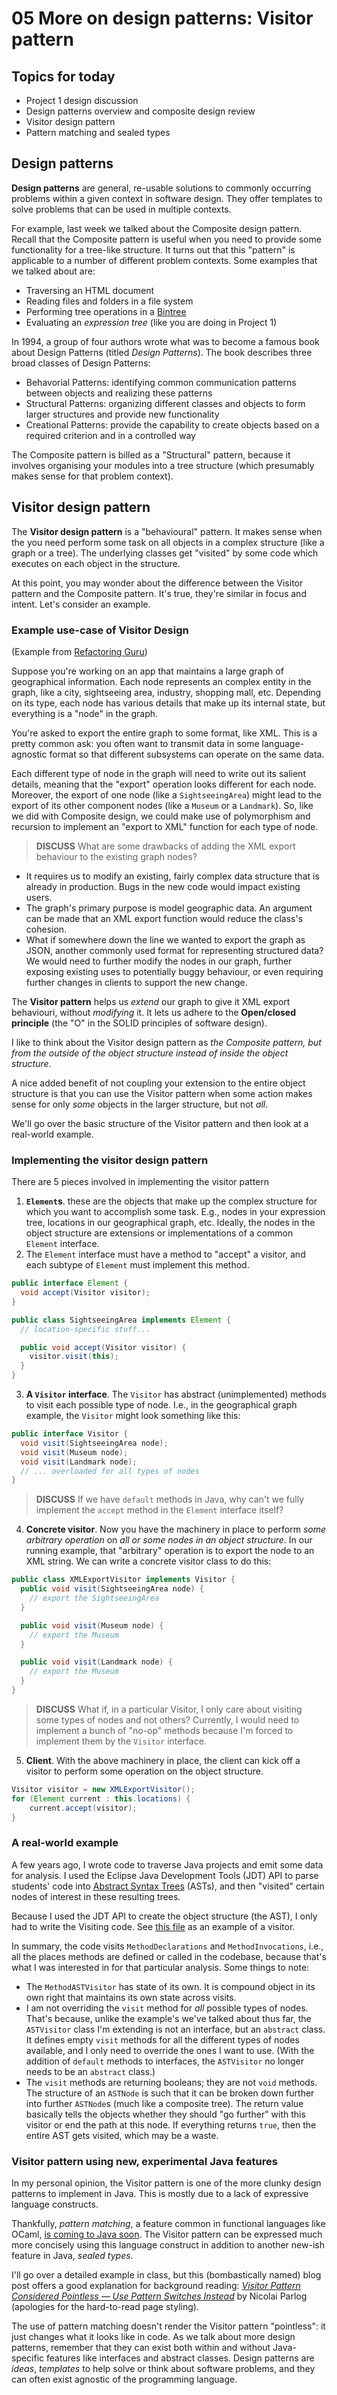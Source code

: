 # 05 More on design patterns: Visitor pattern 

## Topics for today

* Project 1 design discussion
* Design patterns overview and composite design review
* Visitor design pattern
* Pattern matching and sealed types 

## Design patterns

**Design patterns** are general, re-usable solutions to commonly occurring problems within a given context in software design. They offer templates to solve problems that can be used in multiple contexts.

For example, last week we talked about the Composite design pattern. Recall that the Composite pattern is useful when you need to provide some functionality for a tree-like structure. It turns out that this "pattern" is applicable to a number of different problem contexts. Some examples that we talked about are:

* Traversing an HTML document
* Reading files and folders in a file system
* Performing tree operations in a [Bintree](https://opendsa-server.cs.vt.edu/OpenDSA/Books/Everything/html/Bintree.html)
* Evaluating an _expression tree_ (like you are doing in Project 1)

In 1994, a group of four authors wrote what was to become a famous book about Design Patterns (titled *Design Patterns*). The book describes three broad classes of Design Patterns:

- Behavorial Patterns: identifying common communication patterns between objects and realizing these patterns
- Structural Patterns: organizing different classes and objects to form larger structures and provide new functionality
- Creational Patterns: provide the capability to create objects based on a required criterion and in a controlled way

The Composite pattern is billed as a "Structural" pattern, because it involves organising your modules into a tree structure (which presumably makes sense for that problem context).

## Visitor design pattern

The **Visitor design pattern** is a "behavioural" pattern. It makes sense when the you need perform some task on all objects in a complex structure (like a graph or a tree). The underlying classes get "visited" by some code which executes on each object in the structure.

At this point, you may wonder about the difference between the Visitor pattern and the Composite pattern. It's true, they're similar in focus and intent. Let's consider an example.

### Example use-case of Visitor Design

(Example from [Refactoring Guru](https://refactoring.guru/design-patterns/visitor))

Suppose you're working on an app that maintains a large graph of geographical information. Each node represents an complex entity in the graph, like a city, sightseeing area, industry, shopping mall, etc. Depending on its type, each node has various details that make up its internal state, but everything is a "node" in the graph.

You're asked to export the entire graph to some format, like XML. This is a pretty common ask: you often want to transmit data in some language-agnostic format so that different subsystems can operate on the same data.

Each different type of node in the graph will need to write out its salient details, meaning that the "export" operation looks different for each node. Moreover, the export of one node (like a `SightseeingArea`) might lead to the export of its other component nodes (like a `Museum` or a `Landmark`). So, like we did with Composite design, we could make use of polymorphism and recursion to implement an "export to XML" function for each type of node.

> **DISCUSS** What are some drawbacks of adding the XML export behaviour to the existing graph nodes?

* It requires us to modify an existing, fairly complex data structure that is already in production. Bugs in the new code would impact existing users.
* The graph's primary purpose is model geographic data. An argument can be made that an XML export function would reduce the class's cohesion.
* What if somewhere down the line we wanted to export the graph as JSON, another commonly used format for representing structured data? We would need to further modify the nodes in our graph, further exposing existing uses to potentially buggy behaviour, or even requiring further changes in clients to support the new change.

The **Visitor pattern** helps us _extend_ our graph to give it XML export behaviouri, without _modifying_ it. It lets us adhere to the **Open/closed principle** (the "O" in the SOLID principles of software design).

I like to think about the Visitor design pattern as _the Composite pattern, but from the outside of the object structure instead of inside the object structure_.

A nice added benefit of not coupling your extension to the entire object structure is that you can use the Visitor pattern when some action makes sense for only _some_ objects in the larger structure, but not _all_.

We'll go over the basic structure of the Visitor pattern and then look at a real-world example.

### Implementing the visitor design pattern

There are 5 pieces involved in implementing the visitor pattern

1. **`Element`s**. these are the objects that make up the complex structure for which you want to accomplish some task. E.g., nodes in your expression tree, locations in our geographical graph, etc. Ideally, the nodes in the object structure are extensions or implementations of a common `Element` interface.
2. The `Element` interface must have a method to "accept" a visitor, and each subtype of `Element` must implement this method.


```java
public interface Element {
  void accept(Visitor visitor);
}
```

```java
public class SightseeingArea implements Element {
  // location-specific stuff...

  public void accept(Visitor visitor) {
    visitor.visit(this);
  }
} 
```

3. **A  `Visitor` interface**. The `Visitor` has abstract (unimplemented) methods to visit each possible type of node. I.e., in the geographical graph example, the `Visitor` might look something like this:

```java
public interface Visitor {
  void visit(SightseeingArea node);
  void visit(Museum node);
  void visit(Landmark node);
  // ... overloaded for all types of nodes 
}
``` 

> **DISCUSS** If we have `default` methods in Java, why can't we fully implement the `accept` method in the `Element` interface itself?

4. **Concrete visitor**. Now you have the machinery in place to perform _some arbitrary operation_ on _all or some nodes in an object structure_. In our running example, that "arbitrary" operation is to export the node to an XML string. We can write a concrete visitor class to do this:

```java
public class XMLExportVisitor implements Visitor {
  public void visit(SightseeingArea node) {
    // export the SightseeingArea 
  }

  public void visit(Museum node) {
    // export the Museum 
  }

  public void visit(Landmark node) {
    // export the Museum 
  }
}
```

> **DISCUSS** What if, in a particular Visitor, I only care about visiting some types of nodes and not others? Currently, I would need to implement a bunch of "no-op" methods because I'm forced to implement them by the `Visitor` interface. 

5. **Client**. With the above machinery in place, the client can kick off a visitor to perform some operation on the object structure.

```java
Visitor visitor = new XMLExportVisitor();
for (Element current : this.locations) {
    current.accept(visitor);
}
```

### A real-world example

A few years ago, I wrote code to traverse Java projects and emit some data for analysis. I used the Eclipse Java Development Tools (JDT) API to parse students' code into [Abstract Syntax Trees](https://astexplorer.net/) (ASTs), and then "visited" certain nodes of interest in these resulting trees.

Because I used the JDT API to create the object structure (the AST), I only had to write the Visiting code. See [this file](https://github.com/ayaankazerouni/incremental-testing/blob/master/src/visitors/ast/MethodASTVisitor.java) as an example of a visitor.

In summary, the code visits `MethodDeclarations` and `MethodInvocations`, i.e., all the places methods are defined or called in the codebase, because that's what I was interested in for that particular analysis. Some things to note:

* The `MethodASTVisitor` has state of its own. It is compound object in its own right that maintains its own state across visits.
* I am not overriding the `visit` method for _all_ possible types of nodes. That's because, unlike the example's we've talked about thus far, the `ASTVisitor` class I'm extending is not an interface, but an `abstract` class. It defines empty `visit` methods for all the different types of nodes available, and I only need to override the ones I want to use. (With the addition of `default` methods to interfaces, the `ASTVisitor` no longer needs to be an `abstract` class.)
* The `visit` methods are returning booleans; they are not `void` methods. The structure of an `ASTNode` is such that it can be broken down further into further `ASTNode`s (much like a composite tree). The return value basically tells the objects whether they should "go further" with this visitor or end the path at this node. If everything returns `true`, then the entire AST gets visited, which may be a waste.

### Visitor pattern using new, experimental Java features 

In my personal opinion, the Visitor pattern is one of the more clunky design patterns to implement in Java. This is mostly due to a lack of expressive language constructs.

Thankfully, _pattern matching_, a feature common in functional languages like OCaml, [is coming to Java soon](https://openjdk.org/jeps/441). The Visitor pattern can be expressed much more concisely using this language construct in addition to another new-ish feature in Java, _sealed types_.

I'll go over a detailed example in class, but this (bombastically named) blog post offers a good explanation for background reading: [_Visitor Pattern Considered Pointless — Use Pattern Switches Instead_](https://nipafx.dev/java-visitor-pattern-pointless/) by Nicolai Parlog (apologies for the hard-to-read page styling).

The use of pattern matching doesn't render the Visitor pattern "pointless": it just changes what it looks like in code. As we talk about more design patterns, remember that they can exist both within and without Java-specific features like interfaces and abstract classes. Design patterns are _ideas_, _templates_ to help solve or think about software problems, and they can often exist agnostic of the programming language.

 

